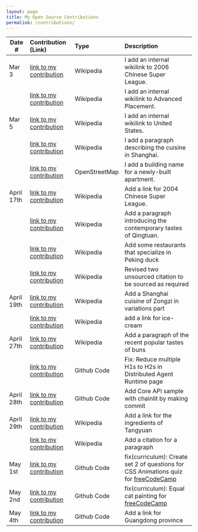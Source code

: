 ```yaml
---
layout: page
title: My Open Source Contributions
permalink: /contributions/
---
```


<!--
Type of the contribution should be "Wikipedia edit", "OpenStreet Map feature", "Documentation", "Course website", "Blog",
"Browser Add-on", etc.

The description should include a brief summary of what you did.

The link should bring us to a public page that shows your contribution. 

Replace the first row with your own contribution. 

-->





| Date #       | Contribution (Link)  | Type  | Description |
|---|:---|:---|:---|
| Mar 3   | [link to my contribution](https://en.wikipedia.org/w/index.php?title=Shanghai_Port_F.C.&oldid=1278554353)    | Wikipedia    |   I add an internal wikilink to 2006 Chinese Super League.    |
|     | [link to my contribution](https://en.wikipedia.org/w/index.php?title=Shanghai_Pinghe_School&oldid=1278547637)    |  Wikipedia   | I add an internal wikilink to Advanced Placement.     |
|  Mar 5   | [link to my contribution](https://en.wikipedia.org/w/index.php?title=Shanghai_Southwest_Weiyu_Middle_School&oldid=1278945301)   | Wikipedia    | I add an internal wikilink to United States.     |
|     | [link to my contribution](https://en.wikipedia.org/w/index.php?title=Red_braised_pork_belly&oldid=1278965656)   | Wikipedia    | I add a paragraph describing the cuisine in Shanghai.     |
|     | [link to my contribution](https://www.openstreetmap.org/changeset/163261535)   | OpenStreetMap    | I add a building name for a newly-built apartment.     |
|  April 17th   | [link to my contribution](https://en.wikipedia.org/w/index.php?title=Shanghai_Shenhua_F.C.&oldid=1286086743)   | Wikipedia    | Add a link for 2004 Chinese Super League.    |
|     | [link to my contribution](https://en.wikipedia.org/w/index.php?title=Qingtuan&oldid=1286087490)   | Wikipedia    | Add a paragraph introducing the contemporary tastes of Qingtuan.    |
|     | [link to my contribution](https://en.wikipedia.org/w/index.php?title=Peking_duck&oldid=12860881220)   | Wikipedia    | Add some restaurants that specialize in Peking duck    |
|     | [link to my contribution](https://en.wikipedia.org/w/index.php?title=Crossing-the-bridge_noodles&oldid=1286091668)   | Wikipedia    | Revised two unsourced citation to be sourced as required   |
|  April 19th   | [link to my contribution](https://en.wikipedia.org/w/index.php?title=Zongzi&oldid=1286402469)   | Wikipedia    | Add a Shanghai cuisine of Zongzi in variations part   |
|     | [link to my contribution](https://en.wikipedia.org/w/index.php?title=Mooncake&oldid=1286404261)   | Wikipedia    | add a link for ice-cream  |
|  April 27th   | [link to my contribution](https://en.wikipedia.org/w/index.php?title=Xiaolongbao&oldid=1287690084)   | Wikipedia    | Add a paragraph of the recent popular tastes of buns   |
|     | [link to my contribution](https://github.com/microsoft/autogen/pull/6412)   | Github Code    | Fix: Reduce multiple H1s to H2s in Distributed Agent Runtime page   |
|  April 28th   | [link to my contribution](https://github.com/microsoft/autogen/pull/6420/commits)   | Github Code   | Add Core API sample with chainlit by making commit |
|  April 29th   | [link to my contribution](https://en.wikipedia.org/w/index.php?title=Tangyuan_(food)&oldid=1288023488)   | Wikipedia    | Add a link for the ingredients of Tangyuan   |
|     | [link to my contribution](https://en.wikipedia.org/w/index.php?title=Tangyuan_(food)&oldid=1288024280)   | Wikipedia    | Add a citation for a paragraph  |
|  May 1st   | [link to my contribution](https://github.com/freeCodeCamp/freeCodeCamp/pull/60117)   | Github Code    | fix(curriculum): Create set 2 of questions for CSS Animations quiz for [freeCodeCamp](https://github.com/freeCodeCamp)  |
|  May 2nd   | [link to my contribution](https://github.com/freeCodeCamp/freeCodeCamp/pull/60136)   | Github Code    | fix(curriculum): Equal cat painting for [freeCodeCamp](https://github.com/freeCodeCamp)  |
|  May 4th   | [link to my contribution](https://en.wikipedia.org/w/index.php?title=Double_skin_milk&oldid=1288818934)   | Github Code    | Add a link for Guangdong province  |